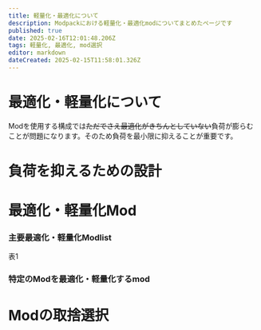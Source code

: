 ```yaml
---
title: 軽量化・最適化について
description: Modpackにおける軽量化・最適化modについてまとめたページです
published: true
date: 2025-02-16T12:01:48.206Z
tags: 軽量化, 最適化, mod選択
editor: markdown
dateCreated: 2025-02-15T11:58:01.326Z
---
```


# 最適化・軽量化について
Modを使用する構成では~~ただでさえ最適化がきちんとしていない~~負荷が膨らむことが問題になります。そのため負荷を最小限に抑えることが重要です。
# 負荷を抑えるための設計

# 最適化・軽量化Mod
### 主要最適化・軽量化Modlist

表1
### 特定のModを最適化・軽量化するmod

# Modの取捨選択